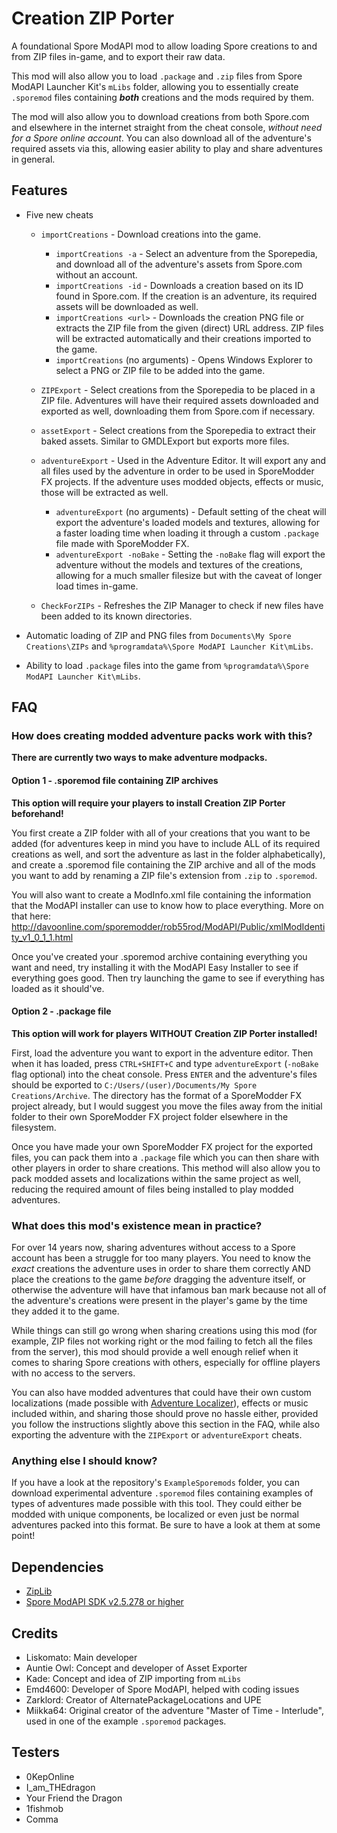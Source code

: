 # Creation ZIP Porter
A foundational Spore ModAPI mod to allow loading Spore creations to and from ZIP files in-game, and to export their raw data. 

This mod will also allow you to load ``.package`` and ``.zip`` files from Spore ModAPI Launcher Kit's `mLibs` folder, allowing you to essentially create `.sporemod` files containing ***both*** creations and the mods required by them. 

The mod will also allow you to download creations from both Spore.com and elsewhere in the internet straight from the cheat console, *without need for a Spore online account*. You can also download all of the adventure's required assets via this, allowing easier ability to play and share adventures in general.

## Features
* Five new cheats
    
    * ``importCreations`` - Download creations into the game.
        
        * `importCreations -a` - Select an adventure from the Sporepedia, and download all of the adventure's assets from Spore.com without an account.
        * ``importCreations -id`` - Downloads a creation based on its ID found in Spore.com. If the creation is an adventure, its required assets will be downloaded as well.
        * ``importCreations <url>`` - Downloads the creation PNG file or extracts the ZIP file from the given (direct) URL address. ZIP files will be extracted automatically and their creations imported to the game.
        * ``importCreations`` (no arguments) - Opens Windows Explorer to select a PNG or ZIP file to be added into the game.
    * ``ZIPExport`` - Select creations from the Sporepedia to be placed in a ZIP file. Adventures will have their required assets downloaded and exported as well, downloading them from Spore.com if necessary.
    * ``assetExport`` - Select creations from the Sporepedia to extract their baked assets. Similar to GMDLExport but exports more files.
    * ``adventureExport`` - Used in the Adventure Editor. It will export any and all files used by the adventure in order to be used in SporeModder FX projects. If the adventure uses modded objects, effects or music, those will be extracted as well.
      * ``adventureExport`` (no arguments) - Default setting of the cheat will export the adventure's loaded models and textures, allowing for a faster loading time when loading it through a custom ``.package`` file made with SporeModder FX.
      * ``adventureExport -noBake`` - Setting the ``-noBake`` flag will export the adventure without the models and textures of the creations, allowing for a much smaller filesize but with the caveat of longer load times in-game.
    * ``CheckForZIPs`` - Refreshes the ZIP Manager to check if new files have been added to its known directories.
* Automatic loading of ZIP and PNG files from ``Documents\My Spore Creations\ZIPs`` and ``%programdata%\Spore ModAPI Launcher Kit\mLibs``.
* Ability to load ``.package`` files into the game from ``%programdata%\Spore ModAPI Launcher Kit\mLibs``.

## FAQ
### How does creating modded adventure packs work with this?
**There are currently two ways to make adventure modpacks.**

#### Option 1 - .sporemod file containing ZIP archives
**This option will require your players to install Creation ZIP Porter beforehand!**

You first create a ZIP folder with all of your creations that you want to be added (for adventures keep in mind you have to include ALL of its required creations as well, and sort the adventure as last in the folder alphabetically), and create a .sporemod file containing the ZIP archive and all of the mods you want to add by renaming a ZIP file's extension from ``.zip`` to ``.sporemod``. 

You will also want to create a ModInfo.xml file containing the information that the ModAPI installer can use to know how to place everything. More on that here: http://davoonline.com/sporemodder/rob55rod/ModAPI/Public/xmlModIdentity_v1_0_1_1.html

Once you've created your .sporemod archive containing everything you want and need, try installing it with the ModAPI Easy Installer to see if everything goes good. Then try launching the game to see if everything has loaded as it should've. 

#### Option 2 - .package file
**This option will work for players WITHOUT Creation ZIP Porter installed!**

First, load the adventure you want to export in the adventure editor. Then when it has loaded, press ``CTRL+SHIFT+C`` and type ``adventureExport`` (``-noBake`` flag optional) into the cheat console. Press ``ENTER`` and the adventure's files should be exported to ``C:/Users/(user)/Documents/My Spore Creations/Archive``. The directory has the format of a SporeModder FX project already, but I would suggest you move the files away from the initial folder to their own SporeModder FX project folder elsewhere in the filesystem.

Once you have made your own SporeModder FX project for the exported files, you can pack them into a ``.package`` file which you can then share with other players in order to share creations. This method will also allow you to pack modded assets and localizations within the same project as well, reducing the required amount of files being installed to play modded adventures.

### What does this mod's existence mean in practice?
For over 14 years now, sharing adventures without access to a Spore account has been a struggle for too many players. You need to know the *exact* creations the adventure uses in order to share them correctly AND place the creations to the game *before* dragging the adventure itself, or otherwise the adventure will have that infamous ban mark because not all of the adventure's creations were present in the player's game by the time they added it to the game. 

While things can still go wrong when sharing creations using this mod (for example, ZIP files not working right or the mod failing to fetch all the files from the server), this mod should provide a well enough relief when it comes to sharing Spore creations with others, especially for offline players with no access to the servers.

You can also have modded adventures that could have their own custom localizations (made possible with [Adventure Localizer](https://github.com/Liskomato/Spore-AdventureLocalizer)), effects or music included within, and sharing those should prove no hassle either, provided you follow the instructions slightly above this section in the FAQ, while also exporting the adventure with the ``ZIPExport`` or ``adventureExport`` cheats. 


### Anything else I should know?
If you have a look at the repository's ``ExampleSporemods`` folder, you can download experimental adventure ``.sporemod`` files containing examples of types of adventures made possible with this tool. They could either be modded with unique components, be localized or even just be normal adventures packed into this format. Be sure to have a look at them at some point!

## Dependencies
* [ZipLib](https://bitbucket.org/wbenny/ziplib/)
* [Spore ModAPI SDK v2.5.278 or higher](https://github.com/emd4600/Spore-ModAPI)

## Credits
- Liskomato: Main developer
- Auntie Owl: Concept and developer of Asset Exporter
- Kade: Concept and idea of ZIP importing from `mLibs`
- Emd4600: Developer of Spore ModAPI, helped with coding issues
- Zarklord: Creator of AlternatePackageLocations and UPE 
- Miikka64: Original creator of the adventure "Master of Time - Interlude", used in one of the example `.sporemod` packages.

## Testers
- 0KepOnline
- I_am_THEdragon
- Your Friend the Dragon
- 1fishmob
- Comma
